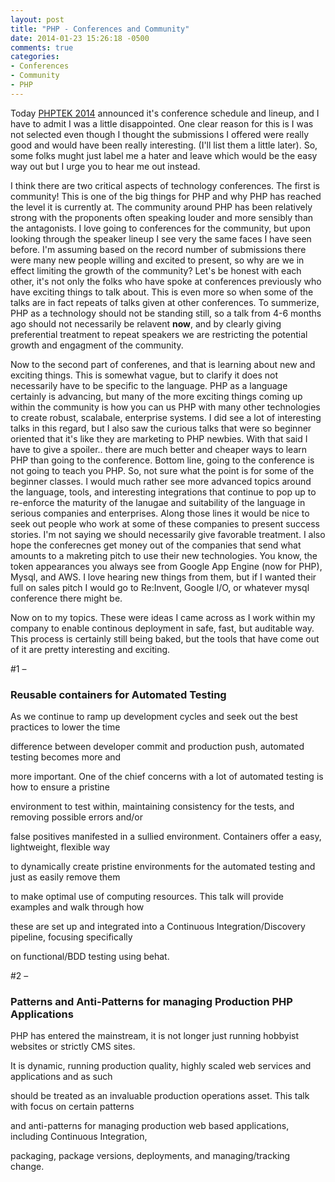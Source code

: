 ```yaml
---
layout: post
title: "PHP - Conferences and Community"
date: 2014-01-23 15:26:18 -0500
comments: true
categories:
- Conferences
- Community
- PHP
---
```


<p>Today <a href="http://tek.phparch.com/">PHPTEK 2014</a> announced it's conference schedule and lineup, and I have to admit I was a little disappointed.
One clear reason for this is I was not selected even though I thought the submissions I offered were really good and would have been really interesting.  (I'll list them a little later).  So, some folks mught just label me a hater and leave which would be the easy way out but I urge you to hear me out instead.</p>

<p>
I think there are two critical aspects of technology conferences.  The first is community!  This is one of the big things for PHP and why PHP has reached the level it is currently at.  The community around PHP has been relatively strong with the proponents often speaking louder and more sensibly than the antagonists.  I love going to conferences for the community, but upon looking through the speaker lineup I see very the same faces I have seen before.  I'm assuming based on the record number of submissions there were many new people willing and excited to present, so why are we in effect limiting the growth of the community?  Let's be honest with each other, it's not only the folks who have spoke at conferences previously who have exciting things to talk about.  This is even more so when some of the talks are in fact repeats of talks given at other conferences.  To summerize, PHP as a technology should not be standing still, so a talk from 4-6 months ago should not necessarily be relavent <b>now</b>, and by clearly giving preferential treatment to repeat speakers we are restricting the potential growth and engagment of the community. </p>

<!-- more -->

<p>
Now to the second part of conferenes, and that is learning about new and exciting things.  This is somewhat vague, but to clarify it does not necessarily have to be specific to the language.  
PHP as a language certainly is advancing, but many of the more exciting things coming up within the community is how you can us PHP with many other technologies to create robust, scalabale, enterprise systems.  I did see a lot of interesting talks in this regard, but I also saw the curious talks that were so beginner oriented that it's like they are marketing to PHP newbies.  
With that said I have to give a spoiler.. there are much better and cheaper ways to learn PHP than going to the conference.  Bottom line, going to the conference is not going to teach you PHP.  So, not sure what the point is for some of the beginner classes.  I would much rather see more advanced topics around the language, tools, and interesting integrations that continue to pop up to re-enforce the maturity of the lanugae and suitability of the language in serious companies and enterprises.   Along those lines it would be nice to seek out people who work at some of these companies to present success stories.  I'm not saying we should necessarily give favorable treatment.  I also hope the conferecnes get money out of the companies that send what amounts to a makreting pitch to use their new technologies.  You know, the token appearances you always see from Google App Engine (now for PHP), Mysql, and AWS.  I love hearing new things from them, but if I wanted their full on sales pitch I would go to Re:Invent, Google I/O, or whatever mysql conference there might be.</p>

<p>
Now on to my topics.  These were ideas I came across as I work within my company to enable continous deployment in safe, fast, but auditable way.  This process is certainly still being baked, but the tools that have come out of it are pretty interesting and exciting.</p>

<p>
#1 – <h3>Reusable containers for Automated Testing</h3>

As we continue to ramp up development cycles and seek out the best practices to lower the time 

difference between developer commit and production push, automated testing becomes more and 

more important. One of the chief concerns with a lot of automated testing is how to ensure a pristine 

environment to test within, maintaining consistency for the tests, and removing possible errors and/or 

false positives manifested in a sullied environment. Containers offer a easy, lightweight, flexible way 

to dynamically create pristine environments for the automated testing and just as easily remove them 

to make optimal use of computing resources. This talk will provide examples and walk through how 

these are set up and integrated into a Continuous Integration/Discovery pipeline, focusing specifically 

on functional/BDD testing using behat.

</p>

<p>
#2 – <h3>Patterns and Anti-Patterns for managing Production PHP Applications</h3>

PHP has entered the mainstream, it is not longer just running hobbyist websites or strictly CMS sites. 

It is dynamic, running production quality, highly scaled web services and applications and as such 

should be treated as an invaluable production operations asset. This talk with focus on certain patterns 

and anti-patterns for managing production web based applications, including Continuous Integration, 

packaging, package versions, deployments, and managing/tracking change.
</p>
